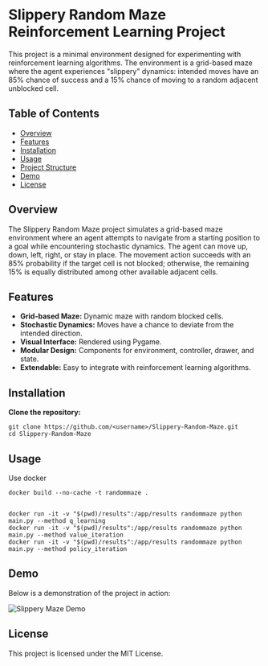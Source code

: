 # Slippery Random Maze Reinforcement Learning Project

This project is a minimal environment designed for experimenting with reinforcement learning algorithms. The environment is a grid-based maze where the agent experiences "slippery" dynamics: intended moves have an 85% chance of success and a 15% chance of moving to a random adjacent unblocked cell.

## Table of Contents
- [Overview](#overview)
- [Features](#features)
- [Installation](#installation)
- [Usage](#usage)
- [Project Structure](#project-structure)
- [Demo](#demo)
- [License](#license)

## Overview

The Slippery Random Maze project simulates a grid-based maze environment where an agent attempts to navigate from a starting position to a goal while encountering stochastic dynamics. The agent can move up, down, left, right, or stay in place. The movement action succeeds with an 85% probability if the target cell is not blocked; otherwise, the remaining 15% is equally distributed among other available adjacent cells.

## Features

- **Grid-based Maze:** Dynamic maze with random blocked cells.
- **Stochastic Dynamics:** Moves have a chance to deviate from the intended direction.
- **Visual Interface:** Rendered using Pygame.
- **Modular Design:** Components for environment, controller, drawer, and state.
- **Extendable:** Easy to integrate with reinforcement learning algorithms.

## Installation

**Clone the repository:**

```
git clone https://github.com/<username>/Slippery-Random-Maze.git
cd Slippery-Random-Maze
```


## Usage

Use docker

```
docker build --no-cache -t randommaze .


docker run -it -v "$(pwd)/results":/app/results randommaze python main.py --method q_learning
docker run -it -v "$(pwd)/results":/app/results randommaze python main.py --method value_iteration
docker run -it -v "$(pwd)/results":/app/results randommaze python main.py --method policy_iteration

```

## Demo

Below is a demonstration of the project in action:

![Slippery Maze Demo](https://github.com/dancher00/Slippery-Random-Maze/blob/main/demo.gif)


## License
This project is licensed under the MIT License.
